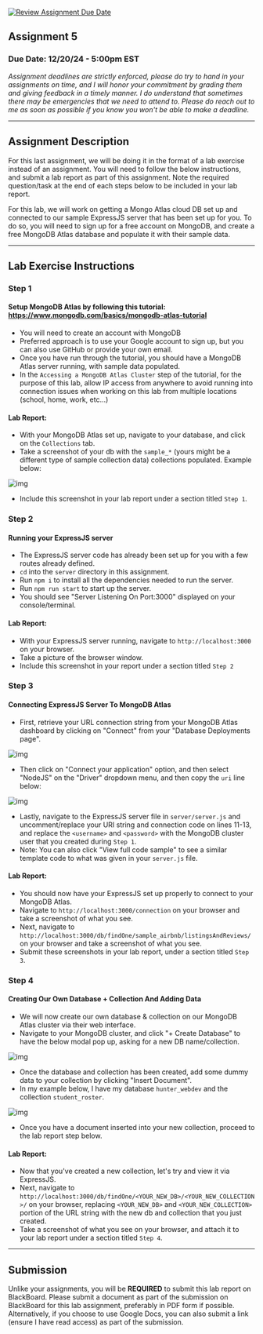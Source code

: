 [![Review Assignment Due Date](https://classroom.github.com/assets/deadline-readme-button-22041afd0340ce965d47ae6ef1cefeee28c7c493a6346c4f15d667ab976d596c.svg)](https://classroom.github.com/a/ZX85hWny)
## Assignment 5
### Due Date: 12/20/24 - 5:00pm EST

*Assignment deadlines are strictly enforced, please do try to hand in your assignments on time, and I will honor your commitment by grading them and giving feedback in a timely manner. I do understand that sometimes there may be emergencies that we need to attend to. Please do reach out to me as soon as possible if you know you won't be able to make a deadline.*


---

## Assignment Description

For this last assignment, we will be doing it in the format of a lab exercise instead of an assignment. You will need to follow the below instructions, and submit a lab report as part of this assignment. Note the required question/task at the end of each steps below to be included in your lab report.

For this lab, we will work on getting a Mongo Atlas cloud DB set up and connected to our sample ExpressJS server that has been set up for you. To do so, you will need to sign up for a free account on MongoDB, and create a free MongoDB Atlas database and populate it with their sample data.

---

## Lab Exercise Instructions

### Step 1
#### Setup MongoDB Atlas by following this tutorial: https://www.mongodb.com/basics/mongodb-atlas-tutorial
- You will need to create an account with MongoDB
- Preferred approach is to use your Google account to sign up, but you can also use GitHub or provide your own email.
- Once you have run through the tutorial, you should have a MongoDB Atlas server running, with sample data populated.
- In the `Accessing a MongoDB Atlas Cluster` step of the tutorial, for the purpose of this lab, allow IP access from anywhere to avoid running into connection issues when working on this lab from multiple locations (school, home, work, etc...)

#### Lab Report:
- With your MongoDB Atlas set up, navigate to your database, and click on the `Collections` tab.
- Take a screenshot of your db with the `sample_*` (yours might be a different type of sample collection data) collections populated. Example below:

![img](./assets/step1.png)
- Include this screenshot in your lab report under a section titled `Step 1`.

### Step 2
#### Running your ExpressJS server
- The ExpressJS server code has already been set up for you with a few routes already defined.
- `cd` into the `server` directory in this assignment.
- Run `npm i` to install all the dependencies needed to run the server.
- Run `npm run start` to start up the server.
- You should see "Server Listening On Port:3000" displayed on your console/terminal.

#### Lab Report:
- With your ExpressJS server running, navigate to `http://localhost:3000` on your browser.
- Take a picture of the browser window.
- Include this screenshot in your report under a section titled `Step 2`

### Step 3
#### Connecting ExpressJS Server To MongoDB Atlas
- First, retrieve your URL connection string from your MongoDB Atlas dashboard by clicking on "Connect" from your "Database Deployments page".

![img](./assets/step3.png)
- Then click on "Connect your application" option, and then select "NodeJS" on the "Driver" dropdown menu, and then copy the `uri` line below:

![img](./assets/step3_1.png)
- Lastly, navigate to the ExpressJS server file in `server/server.js` and uncomment/replace your URI string and connection code on lines 11-13, and replace the `<username>` and `<password>` with the MongoDB cluster user that you created during `Step 1`.
- Note: You can also click "View full code sample" to see a similar template code to what was given in your `server.js` file.

#### Lab Report:
- You should now have your ExpressJS set up properly to connect to your MongoDB Atlas.
- Navigate to `http://localhost:3000/connection` on your browser and take a screenshot of what you see.
- Next, navigate to `http://localhost:3000/db/findOne/sample_airbnb/listingsAndReviews/` on your browser and take a screenshot of what you see.
- Submit these screenshots in your lab report, under a section titled `Step 3`.

### Step 4
#### Creating Our Own Database + Collection And Adding Data
- We will now create our own database & collection on our MongoDB Atlas cluster via their web interface.
- Navigate to your MongoDB cluster, and click "+ Create Database" to have the below modal pop up, asking for a new DB name/collection.

![img](./assets/step4.png)
- Once the database and collection has been created, add some dummy data to your collection by clicking "Insert Document".
- In my example below, I have my database `hunter_webdev` and the collection `student_roster`.

![img](./assets/step4_1.png)
- Once you have a document inserted into your new collection, proceed to the lab report step below.

#### Lab Report:
- Now that you've created a new collection, let's try and view it via ExpressJS.
- Next, navigate to `http://localhost:3000/db/findOne/<YOUR_NEW_DB>/<YOUR_NEW_COLLECTION>/` on your browser, replacing `<YOUR_NEW_DB>` and `<YOUR_NEW_COLLECTION>` portion of the URL string with the new db and collection that you just created.
- Take a screenshot of what you see on your browser, and attach it to your lab report under a section titled `Step 4`.

---

## Submission

Unlike your assignments, you will be **REQUIRED** to submit this lab report on BlackBoard. Please submit a document as part of the submission on BlackBoard for this lab assignment, preferably in PDF form if possible. Alternatively, if you choose to use Google Docs, you can also submit a link (ensure I have read access) as part of the submission.